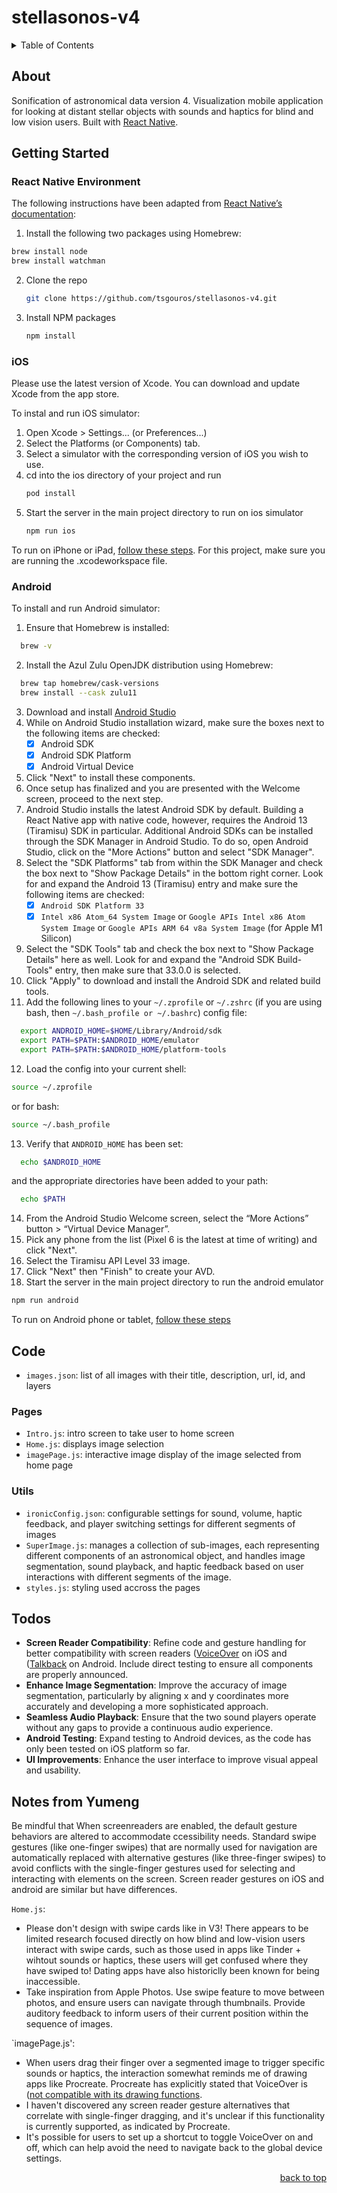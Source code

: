 # stellasonos-v4

<!-- TABLE OF CONTENTS -->
<details>
  <summary>Table of Contents</summary>
  <ol>
    <li>
      <a href="#about-the-project">About The Project</a>
    </li>
    <li>
      <a href="#getting-started">Getting Started</a>
      <ul>
        <li><a href="#React Native Environment">React Native Environment</a></li>
        <li><a href="#ios">ios</a></li>
        <li><a href="#Android">Android</a></li>
      </ul>
    </li>
    <li><a href="#Features">Code</a></li>
    <li><a href="#Todos">Todos</a></li>
    <li><a href="#Todos">Notes from Yumeng</a></li>
  </ol>
</details>

<!-- ABOUT THE PROJECT -->
## About

Sonification of astronomical data version 4. Visualization mobile application for looking at distant stellar objects with sounds and haptics for blind and low vision users. 
Built with [React Native](https://reactnative.dev/). 

<!-- GETTING STARTED -->
## Getting Started

### React Native Environment
The following instructions have been adapted from [React Native’s documentation](https://reactnative.dev/docs/environment-setup):

1. Install the following two packages using Homebrew: 
  ```sh
  brew install node
  brew install watchman
  ```
2. Clone the repo
   ```sh
   git clone https://github.com/tsgouros/stellasonos-v4.git
   ```
3. Install NPM packages
   ```sh
   npm install
   ```

### iOS
Please use the latest version of Xcode. You can download and update Xcode from the app store. 

To instal and run iOS simulator: 
1. Open Xcode > Settings... (or Preferences...)
2. Select the Platforms (or Components) tab.
3. Select a simulator with the corresponding version of iOS you wish to use.
4. cd into the ios directory of your project and run 
   ```js
   pod install 
   ```
5. Start the server in the main project directory to run on ios simulator
   ```js
   npm run ios
   ``` 

To run on iPhone or iPad, [follow these steps](https://reactnative.dev/docs/running-on-device?platform=ios). For this project, make sure you are running the .xcodeworkspace file. 

### Android 
To install and run Android simulator: 
1. Ensure that Homebrew is installed:
  ```sh
    brew -v
  ```
2. Install the Azul Zulu OpenJDK distribution using Homebrew: 
  ```sh
    brew tap homebrew/cask-versions
    brew install --cask zulu11
  ```
3. Download and install [Android Studio](https://developer.android.com/studio)
4. While on Android Studio installation wizard, make sure the boxes next to the following items are checked: 
    - [x] Android SDK
    - [x] Android SDK Platform
    - [x] Android Virtual Device
5. Click "Next" to install these components.
6. Once setup has finalized and you are presented with the Welcome screen, proceed to the next step.
7. Android Studio installs the latest Android SDK by default. Building a React Native app with native code, however, requires the Android 13 (Tiramisu) SDK in particular. Additional Android SDKs can be installed through the SDK Manager in Android Studio. To do so, open Android Studio, click on the "More Actions" button and select "SDK Manager".
8. Select the "SDK Platforms" tab from within the SDK Manager and check the box next to "Show Package Details" in the bottom right corner. Look for and expand the Android 13 (Tiramisu) entry and make sure the following items are checked:
    - [x] `Android SDK Platform 33`
    - [x] `Intel x86 Atom_64 System Image` or `Google APIs Intel x86 Atom System Image` or `Google APIs ARM 64 v8a System Image` (for Apple M1 Silicon)
9. Select the "SDK Tools" tab and check the box next to "Show Package Details" here as well. Look for and expand the "Android SDK Build-Tools" entry, then make sure that 33.0.0 is selected.
10. Click "Apply" to download and install the Android SDK and related build tools.
11. Add the following lines to your `~/.zprofile` or `~/.zshrc` (if you are using bash, then `~/.bash_profile or ~/.bashrc`) config file:
  ```sh
    export ANDROID_HOME=$HOME/Library/Android/sdk
    export PATH=$PATH:$ANDROID_HOME/emulator
    export PATH=$PATH:$ANDROID_HOME/platform-tools
  ```
12. Load the config into your current shell:
  ```sh
  source ~/.zprofile
  ```
  or for bash:
  ```sh
  source ~/.bash_profile
  ```
13. Verify that `ANDROID_HOME` has been set:
  ```sh
    echo $ANDROID_HOME
  ```
  and the appropriate directories have been added to your path:
  ```sh
    echo $PATH
  ```
14. From the Android Studio Welcome screen, select the “More Actions” button > “Virtual Device Manager”.
15. Pick any phone from the list (Pixel 6 is the latest at time of writing) and click "Next". 
16. Select the Tiramisu API Level 33 image. 
17. Click "Next" then "Finish" to create your AVD.
18. Start the server in the main project directory to run the android emulator
   ```js
   npm run android 
   ```

To run on Android phone or tablet, [follow these steps](https://reactnative.dev/docs/running-on-device?platform=android)

<!-- Features -->
## Code
- `images.json`: list of all images with their title, description, url, id, and layers

### Pages
- `Intro.js`: intro screen to take user to home screen
- `Home.js`: displays image selection
- `imagePage.js`: interactive image display of the image selected from home page

### Utils 
- `ironicConfig.json`: configurable settings for sound, volume, haptic feedback, and player switching settings for different segments of images
- `SuperImage.js`: manages a collection of sub-images, each representing different components of an astronomical object, and handles image segmentation, sound playback, and haptic feedback based on user interactions with different segments of the image.
- `styles.js`: styling used accross the pages

<!-- Todos -->
## Todos
- **Screen Reader Compatibility**: Refine code and gesture handling for better compatibility with screen readers ([VoiceOver](https://support.apple.com/guide/iphone/use-voiceover-gestures-iph3e2e2281/ios) on iOS and ([Talkback](https://accessibleandroid.com/talkback/) on Android. Include direct testing to ensure all components are properly announced.
- **Enhance Image Segmentation**: Improve the accuracy of image segmentation, particularly by aligning x and y coordinates more accurately and developing a more sophisticated approach.
- **Seamless Audio Playback**: Ensure that the two sound players operate without any gaps to provide a continuous audio experience.
- **Android Testing**: Expand testing to Android devices, as the code has only been tested on iOS platform so far.
- **UI Improvements**: Enhance the user interface to improve visual appeal and usability.

## Notes from Yumeng
Be mindful that When screenreaders are enabled, the default gesture behaviors are altered to accommodate ccessibility needs. Standard swipe gestures (like one-finger swipes) that are normally used for navigation are automatically replaced with alternative gestures (like three-finger swipes) to avoid conflicts with the single-finger gestures used for selecting and interacting with elements on the screen. Screen reader gestures on iOS and android are similar but have differences. 

`Home.js`:
- Please don't design with swipe cards like in V3! There appears to be limited research focused directly on how blind and low-vision users interact with swipe cards, such as those used in apps like Tinder + wihtout sounds or haptics, these users will get confused where they have swiped to! Dating apps have also historiclly been known for being inaccessible.
- Take inspiration from Apple Photos. Use swipe feature to move between photos, and ensure users can navigate through thumbnails. Provide auditory feedback to inform users of their current position within the sequence of images.
  
`imagePage.js':
- When users drag their finger over a segmented image to trigger specific sounds or haptics, the interaction somewhat reminds me of drawing apps like Procreate. Procreate has explicitly stated that VoiceOver is ([not compatible with its drawing functions](https://help.procreate.com/procreate/handbook/interface-gestures/accessibility).
- I haven't discovered any screen reader gesture alternatives that correlate with single-finger dragging, and it's unclear if this functionality is currently supported, as indicated by Procreate.
- It's possible for users to set up a shortcut to toggle VoiceOver on and off, which can help avoid the need to navigate back to the global device settings.

<p align="right"><a href="#readme-top">back to top</a></p>
